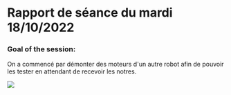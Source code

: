 # Rapport de séance du mardi 18/10/2022

### Goal of the session:

On a commencé par démonter des moteurs d'un autre robot afin de pouvoir les tester en attendant de recevoir les notres.

![](Annexes/Soudure.jpg)